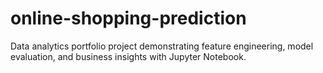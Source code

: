 # online-shopping-prediction
Data analytics portfolio project demonstrating feature engineering, model evaluation, and business insights with Jupyter Notebook.
